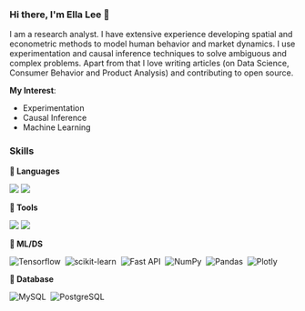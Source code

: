 
### Hi there, I'm Ella Lee 👋

I am a research analyst. I have extensive experience developing spatial and econometric methods to model human behavior and market dynamics. I use experimentation and causal inference techniques to solve ambiguous and complex problems. Apart from that I love writing articles (on Data Science, Consumer Behavior and Product Analysis) and contributing to open source.

**My Interest**:
- Experimentation 
- Causal Inference
- Machine Learning

### Skills

**:pushpin: Languages**

<img src="https://img.shields.io/badge/Python-3776AB?style=flat&logo=Python&logoColor=white"/> <img src="https://img.shields.io/badge/R-276DC3?style=flat&logo=R&logoColor=white"/>

**:pushpin: Tools**

<img src="https://img.shields.io/badge/Power BI-F2C811?style=flat&logo=Power BI&logoColor=white"/> <img src="https://img.shields.io/badge/Tableau-E97627?style=flat&logo=Tableau&logoColor=white"/> 

**:pushpin: ML/DS**

![Tensorflow](https://img.shields.io/badge/TensorFlow-FF6F00?style=flat&logo=tensorflow&logoColor=white)&nbsp;
![scikit-learn](https://img.shields.io/badge/scikit--learn-%23F7931E.svg?style=flat&logo=scikit-learn&logoColor=white)&nbsp;
![Fast API](https://img.shields.io/badge/FastAPI-005571?style=flat&logo=fastapi)&nbsp;
![NumPy](https://img.shields.io/badge/numpy-%23013243.svg?style=flat&logo=numpy&logoColor=white)&nbsp;
![Pandas](https://img.shields.io/badge/pandas-%23150458.svg?style=flat&logo=pandas&logoColor=white)&nbsp;
![Plotly](https://img.shields.io/badge/Plotly-%233F4F75.svg?style=flat&logo=plotly&logoColor=white)

**:pushpin: Database**

![MySQL](https://img.shields.io/badge/MySQL-00000F?style=flat&logo=mysql&logoColor=white)&nbsp;
![PostgreSQL](https://img.shields.io/badge/PostgreSQL-316192?style=flat&logo=postgresql&logoColor=white)&nbsp;
